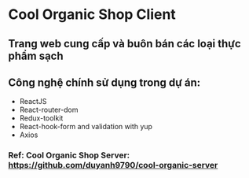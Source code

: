 # Cool Organic Shop Client

## Trang web cung cấp và buôn bán các loại thực phẩm sạch

## Công nghệ chính sử dụng trong dự án:

* ReactJS
* React-router-dom
* Redux-toolkit
* React-hook-form and validation with yup
* Axios

### Ref: Cool Organic Shop Server: https://github.com/duyanh9790/cool-organic-server
